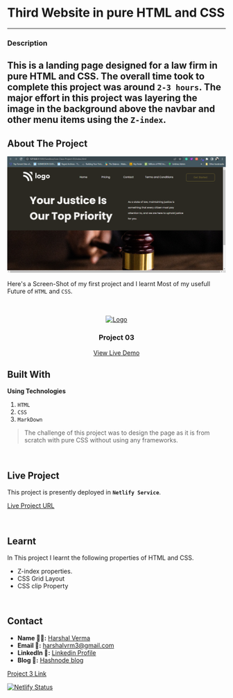 # Third Website in pure HTML and CSS
---
### Description 
This is a landing page designed for a law firm in pure HTML and CSS. The overall time took to complete this project was around `2-3 hours`. The major effort in this project was layering the image in the background above the navbar and other menu items using the `Z-index`. 
---

<!-- ABOUT THE PROJECT -->

## About The Project

![Project 03](./final_screenshot_project-03.png)

Here's a Screen-Shot of my first project and I learnt Most of my usefull Future of `HTML` and `CSS`.
<br>
<br>

<!-- PROJECT LOGO -->
<br/>
<div align="center">
  <a href="https://github.com/harshalvrm">
    <img src="https://learncodeonline.in/mascot.png" alt="Logo" width="80">
  </a>

<h3 align="center">Project 03</h3>

  <p align="center">   
    <a href="https://harshalvrm-project03.netlify.app">View Live Demo</a>
  </p>
</div>

## Built With

**Using Technologies**

1. `HTML`
2. `CSS`
3. `MarkDown`

> The challenge of this project was to design the page as it is from scratch with pure CSS without using any frameworks.

<br>

## Live Project

This project is presently deployed in **`Netlify Service`**.



[Live Project URL](harshalvrm-project03.netlify.app)
<br>

<!-- LEARNT -->
<br>

## Learnt
In This project I learnt the following properties of HTML and CSS.
- Z-index properties.
- CSS Grid Layout
- CSS clip Property


<br>
<!-- CONTACT -->

## Contact

- **Name 👨‍💻:** [Harshal Verma](https://github.com/harshalvrm)
- **Email 📧:** [harshalvrm3@gmail.com](mailto:harshalvrm3@gmail.com)
- **Linkedln 📝:** [Linkedin Profile](https://www.linkedin.com/in/harshalvrm3/)
- **Blog 📝:** [Hashnode blog](https://xadai.hashnode.dev/)

[Project 3 Link](https://harshalvrm-project03.netlify.app) 

[![Netlify Status](https://api.netlify.com/api/v1/badges/5072a6ea-dd2a-4ce2-8ae3-b58b8fe8fa26/deploy-status)](https://app.netlify.com/sites/harshalvrm-project03/deploys)





